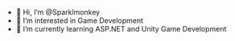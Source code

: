 - 👋 Hi, I’m @Sparklmonkey
- 👀 I’m interested in Game Development
- 🌱 I’m currently learning ASP.NET and Unity Game Development

<!---
Sparklmonkey/Sparklmonkey is a ✨ special ✨ repository because its `README.md` (this file) appears on your GitHub profile.
You can click the Preview link to take a look at your changes.
--->
